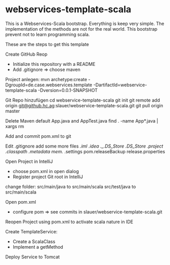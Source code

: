 webservices-template-scala
==========================

This is a Webservices-Scala bootstrap. Everything
is keep very simple. The implementation of the
methods are not for the real world. This bootstrap
prevent not to learn programming scala.


These are the steps to get this template

Create GitHub Reop
- Initialize this repository with a README
- Add .gitignore => choose maven

Project anlegen:
mvn archetype:create -DgroupId=de.case.webservices.template -DartifactId=webservice-template-scala -Dversion=0.0.1-SNAPSHOT

Git Repo hinzufügen
cd webservice-template-scala
git init
git remote add origin git@github.hc.ag:slauer/webservice-template-scala.git
git pull origin master

Delete Maven default App.java and AppTest.java
find . -name App*.java | xargs rm

Add and commit pom.xml to git

Edit .gitignore add some more files
*.iml
.idea
._.DS_Store
.DS_Store
.project
.classpath
.metadata
mem.*
.settings
pom.releaseBackup
release.properties

Open Project in IntelliJ
- choose pom.xml in open dialog
- Register project Git root in IntelliJ

change folder:
src/main/java to src/main/scala
src/test/java to src/main/scala


Open pom.xml
- configure pom => see commits in slauer/webservice-template-scala.git


Reopen Project using pom.xml to activate scala nature in IDE

Create TemplateService:
- Create a ScalaClass
- Implement a getMethod

Deploy Service to Tomcat
